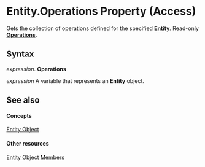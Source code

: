 
# Entity.Operations Property (Access)

Gets the collection of operations defined for the specified  **[Entity](fbce3ef6-bca4-92c6-c191-fd89ad33e888.md)**. Read-only **[Operations](2c1078b1-6d9c-9a99-80bb-c8b09fd2dc9a.md)**.


## Syntax

 _expression_. **Operations**

 _expression_ A variable that represents an **Entity** object.


## See also


#### Concepts


[Entity Object](fbce3ef6-bca4-92c6-c191-fd89ad33e888.md)
#### Other resources


[Entity Object Members](7989ef9a-4fbe-380b-17ed-dab995d8cb89.md)